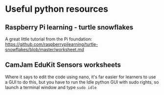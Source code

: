 # Useful python resources

## Raspberry Pi learning - turtle snowflakes 
A great little tutorial from the Pi foundation: https://github.com/raspberrypilearning/turtle-snowflakes/blob/master/worksheet.md

## CamJam EduKit Sensors worksheets
Where it says to edit the code using nano, it's far easier for learners to use a GUI to do this, but you have to run the Idle python GUI with sudo rights, so launch a terminal window and type `sudo idle`
